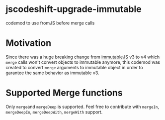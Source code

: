 # jscodeshift-upgrade-immutable
codemod to use fromJS before merge calls

# Motivation

Since there was a huge breaking change from [immutableJS](https://github.com/facebook/immutable-js/) v3 to v4 which `merge` calls won't convert objects to immutable anymore, this codemod was created to convert `merge` arguments to immutable object in order to garantee the same behavior as immutable v3.

# Supported Merge functions

Only `merge`and `mergeDeep` is supported. Feel free to contribute with `mergeIn`, `mergeDeepIn`, `mergeDeepWith`, `mergeWith` support.
